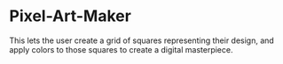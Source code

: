 # Pixel-Art-Maker
This lets the user create a grid of squares representing their design, and apply colors to those squares to create a digital masterpiece.
